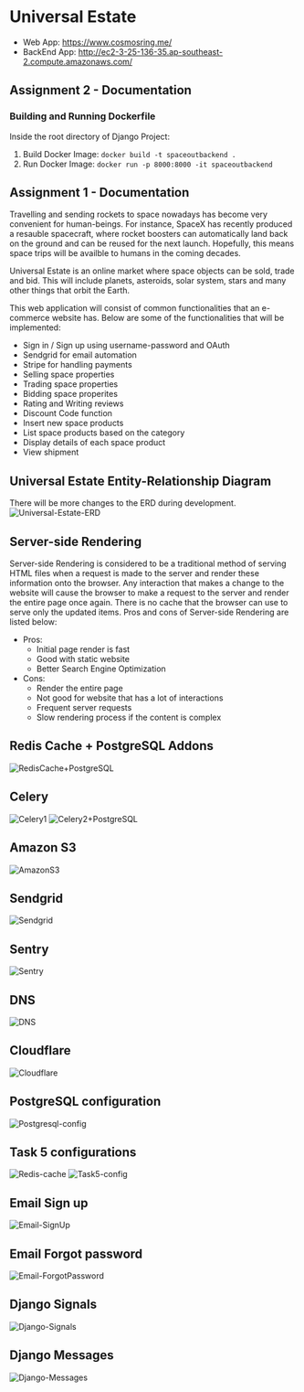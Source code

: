 # Universal Estate

- Web App: https://www.cosmosring.me/
- BackEnd App: http://ec2-3-25-136-35.ap-southeast-2.compute.amazonaws.com/

## Assignment 2 - Documentation

### Building and Running Dockerfile

Inside the root directory of Django Project:

1. Build Docker Image: `docker build -t spaceoutbackend .`
2. Run Docker Image: `docker run -p 8000:8000 -it spaceoutbackend`

## Assignment 1 - Documentation

Travelling and sending rockets to space nowadays has become very convenient for human-beings. For instance, SpaceX has recently produced a resauble spacecraft, where rocket boosters can automatically land back on the ground and can be reused for the next launch. Hopefully, this means space trips will be availble to humans in the coming decades.

Universal Estate is an online market where space objects can be sold, trade and bid. This will include planets, asteroids, solar system, stars and many other things that orbit the Earth.

This web application will consist of common functionalities that an e-commerce website has. Below are some of the functionalities that will be implemented:

- Sign in / Sign up using username-password and OAuth
- Sendgrid for email automation
- Stripe for handling payments
- Selling space properties
- Trading space properties
- Bidding space properites
- Rating and Writing reviews
- Discount Code function
- Insert new space products
- List space products based on the category
- Display details of each space product
- View shipment

## Universal Estate Entity-Relationship Diagram

There will be more changes to the ERD during development.
![Universal-Estate-ERD](ReadMe-Images/Latest-ERD.PNG)

## Server-side Rendering

Server-side Rendering is considered to be a traditional method of serving HTML files when a request is made to the server and render these information onto the browser. Any interaction that makes a change to the website will cause the browser to make a request to the server and render the entire page once again. There is no cache that the browser can use to serve only the updated items. Pros and cons of Server-side Rendering are listed below:

- Pros:
  - Initial page render is fast
  - Good with static website
  - Better Search Engine Optimization
- Cons:
  - Render the entire page
  - Not good for website that has a lot of interactions
  - Frequent server requests
  - Slow rendering process if the content is complex

## Redis Cache + PostgreSQL Addons

![RedisCache+PostgreSQL](ReadMe-Images/redis-postgresql.PNG)

## Celery

![Celery1](ReadMe-Images/celery1.PNG)
![Celery2+PostgreSQL](ReadMe-Images/celery2.PNG)

## Amazon S3

![AmazonS3](ReadMe-Images/s3-buckets.PNG)

## Sendgrid

![Sendgrid](ReadMe-Images/sendgrid.PNG)

## Sentry

![Sentry](ReadMe-Images/sentry.PNG)

## DNS

![DNS](ReadMe-Images/dns.PNG)

## Cloudflare

![Cloudflare](ReadMe-Images/cloudflare.PNG)

## PostgreSQL configuration

![Postgresql-config](ReadMe-Images/postgresql-config.PNG)

## Task 5 configurations

![Redis-cache](ReadMe-Images/redis-cache.PNG)
![Task5-config](ReadMe-Images/task5-config.PNG)

## Email Sign up

![Email-SignUp](ReadMe-Images/email-signup.PNG)

## Email Forgot password

![Email-ForgotPassword](ReadMe-Images/email-forgotpassword.PNG)

## Django Signals

![Django-Signals](ReadMe-Images/django-signal.PNG)

## Django Messages

![Django-Messages](ReadMe-Images/django-messages.PNG)
